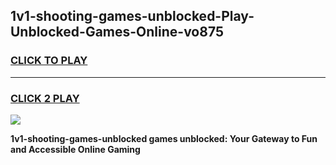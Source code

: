 
## 1v1-shooting-games-unblocked-Play-Unblocked-Games-Online-vo875
<h3>
<a href="https://premium76.site?title=1v1-shooting-games-unblocked&ref=25A">CLICK TO PLAY</a></h3>
<hr>

<h3>
<a href="https://premium76.site?title=1v1-shooting-games-unblocked&ref=25A">CLICK 2 PLAY</a>
  
</h3>

<a href="https://premium76.site?title=1v1-shooting-games-unblocked&ref=25A"><img src="https://clearcache.store/games.png"></a>


**1v1-shooting-games-unblocked games unblocked: Your Gateway to Fun and Accessible Online Gaming**
